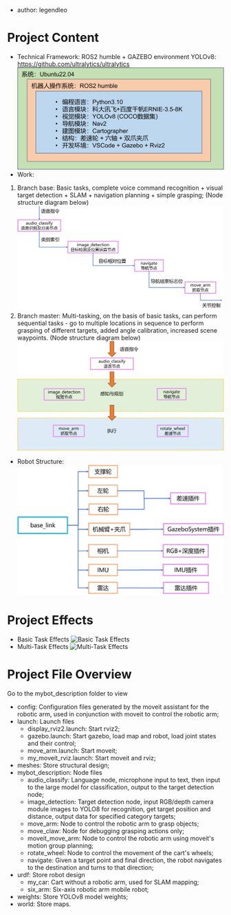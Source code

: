 - author: legendleo
# Project Content
- Technical Framework: ROS2 humble + GAZEBO environment
YOLOv8: https://github.com/ultralytics/ultralytics
![Technical Framework](./picture/技术.png "Technical Framework")
- Work:
1. Branch base: Basic tasks, complete voice command recognition + visual target detection + SLAM + navigation planning + simple grasping; (Node structure diagram below)
![Basic Task Nodes](./picture/基础任务节点.png "Basic Task Nodes")
2. Branch master: Multi-tasking, on the basis of basic tasks, can perform sequential tasks - go to multiple locations in sequence to perform grasping of different targets, added angle calibration, increased scene waypoints. (Node structure diagram below)
![Multi-Task Nodes](./picture/多任务节点.png "Multi-Task Nodes")
- Robot Structure:
![Robot Structure](./picture/机器人结构.png "Robot Structure")

# Project Effects
- Basic Task Effects
![Basic Task Effects](./picture/基础任务效果.gif "Basic Task Effects")
- Multi-Task Effects
![Multi-Task Effects](./picture/多任务效果.gif "Multi-Task Effects")

# Project File Overview
Go to the mybot_description folder to view
- config: Configuration files generated by the moveit assistant for the robotic arm, used in conjunction with moveit to control the robotic arm;
- launch: Launch files
    - display_rviz2.launch: Start rviz2;
    - gazebo.launch: Start gazebo, load map and robot, load joint states and their control;
    - move_arm.launch: Start moveit;
    - my_moveit_rviz.launch: Start moveit and rviz;
- meshes: Store structural design;
- mybot_description: Node files
    - audio_classify: Language node, microphone input to text, then input to the large model for classification, output to the target detection node;
    - image_detection: Target detection node, input RGB/depth camera module images to YOLO8 for recognition, get target position and distance, output data for specified category targets;
    - move_arm: Node to control the robotic arm to grasp objects;
    - move_claw: Node for debugging grasping actions only;
    - moveit_move_arm: Node to control the robotic arm using moveit's motion group planning;
    - rotate_wheel: Node to control the movement of the cart's wheels;
    - navigate: Given a target point and final direction, the robot navigates to the destination and turns to that direction;
- urdf: Store robot design
    - my_car: Cart without a robotic arm, used for SLAM mapping;
    - six_arm: Six-axis robotic arm mobile robot;
- weights: Store YOLOv8 model weights;
- world: Store maps.